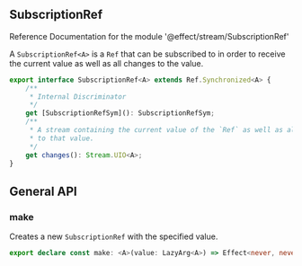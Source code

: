 ## SubscriptionRef

Reference Documentation for the module '@effect/stream/SubscriptionRef'

A `SubscriptionRef<A>` is a `Ref` that can be subscribed to in order to
receive the current value as well as all changes to the value.

```ts
export interface SubscriptionRef<A> extends Ref.Synchronized<A> {
    /**
     * Internal Discriminator
     */
    get [SubscriptionRefSym](): SubscriptionRefSym;
    /**
     * A stream containing the current value of the `Ref` as well as all changes
     * to that value.
     */
    get changes(): Stream.UIO<A>;
}
```

## General API

### make

Creates a new `SubscriptionRef` with the specified value.

```ts
export declare const make: <A>(value: LazyArg<A>) => Effect<never, never, SubscriptionRef<A>>;
```


